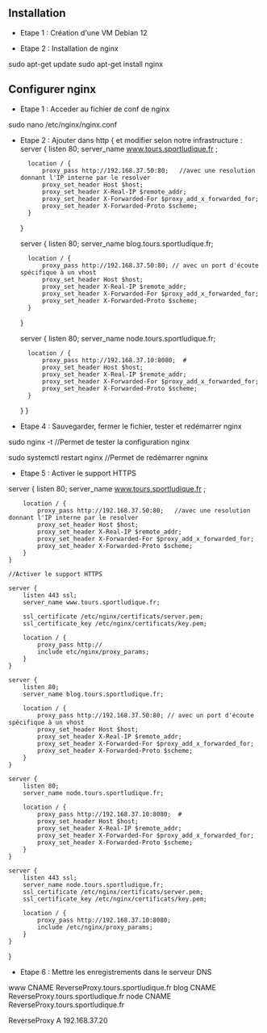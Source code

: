 ## Installation

- Etape 1 : Création d'une VM Debian 12

- Etape 2 : Installation de nginx

sudo apt-get update
sudo apt-get install nginx

## Configurer nginx

- Etape 1 : Acceder au fichier de conf de nginx

sudo nano /etc/nginx/nginx.conf

- Etape 2 : Ajouter dans http { et modifier selon notre infrastructure : 
server {
        listen 80;
        server_name www.tours.sportludique.fr ; 

        location / {
            proxy_pass http://192.168.37.50:80;   //avec une resolution donnant l'IP interne par le resolver
            proxy_set_header Host $host;
            proxy_set_header X-Real-IP $remote_addr;
            proxy_set_header X-Forwarded-For $proxy_add_x_forwarded_for;
            proxy_set_header X-Forwarded-Proto $scheme;
        }
    }

    server {
        listen 80;
        server_name blog.tours.sportludique.fr;

        location / {
            proxy_pass http://192.168.37.50:80; // avec un port d'écoute spécifique à un vhost
            proxy_set_header Host $host;
            proxy_set_header X-Real-IP $remote_addr;
            proxy_set_header X-Forwarded-For $proxy_add_x_forwarded_for;
            proxy_set_header X-Forwarded-Proto $scheme;
        }
    }

    server {
        listen 80;
        server_name node.tours.sportludique.fr;

        location / {
            proxy_pass http://192.168.37.10:8080;  #
            proxy_set_header Host $host;
            proxy_set_header X-Real-IP $remote_addr;
            proxy_set_header X-Forwarded-For $proxy_add_x_forwarded_for;
            proxy_set_header X-Forwarded-Proto $scheme;
        }
    }
}

- Etape 4 : Sauvegarder, fermer le fichier, tester et redémarrer nginx

sudo nginx -t //Permet de tester la configuration nginx

sudo systemctl restart nginx //Permet de redémarrer ngninx

- Etape 5 : Activer le support HTTPS

server {
        listen 80;
        server_name www.tours.sportludique.fr ; 

        location / {
            proxy_pass http://192.168.37.50:80;   //avec une resolution donnant l'IP interne par le resolver
            proxy_set_header Host $host;
            proxy_set_header X-Real-IP $remote_addr;
            proxy_set_header X-Forwarded-For $proxy_add_x_forwarded_for;
            proxy_set_header X-Forwarded-Proto $scheme;
        }
    }

    //Activer le support HTTPS

    server {
        listen 443 ssl;
        server_name www.tours.sportludique.fr;
        
        ssl_certificate /etc/nginx/certificats/server.pem;
        ssl_certificate_key /etc/nginx/certificats/key.pem;

        location / {
            proxy_pass http://
            include etc/nginx/proxy_params;
        }
    }

    server {
        listen 80;
        server_name blog.tours.sportludique.fr;

        location / {
            proxy_pass http://192.168.37.50:80; // avec un port d'écoute spécifique à un vhost
            proxy_set_header Host $host;
            proxy_set_header X-Real-IP $remote_addr;
            proxy_set_header X-Forwarded-For $proxy_add_x_forwarded_for;
            proxy_set_header X-Forwarded-Proto $scheme;
        }
    }

    server {
        listen 80;
        server_name node.tours.sportludique.fr;

        location / {
            proxy_pass http://192.168.37.10:8080;  #
            proxy_set_header Host $host;
            proxy_set_header X-Real-IP $remote_addr;
            proxy_set_header X-Forwarded-For $proxy_add_x_forwarded_for;
            proxy_set_header X-Forwarded-Proto $scheme;
        }
    }

    server {
        listen 443 ssl;
        server_name node.tours.sportludique.fr;
        ssl_certificate /etc/nginx/certificats/server.pem;
        ssl_certificate_key /etc/nginx/certificats/key.pem;

        location / {
            proxy_pass http://192.168.37.10:8080;
            include /etc/nginx/proxy_params;
        }
    }
}

- Etape 6 : Mettre les enregistrements dans le serveur DNS

www    CNAME   ReverseProxy.tours.sportludique.fr
blog   CNAME   ReverseProxy.tours.sportludique.fr
node   CNAME   ReverseProxy.tours.sportludique.fr

ReverseProxy   A   192.168.37.20


